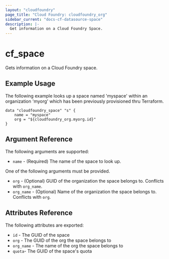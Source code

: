 ```yaml
---
layout: "cloudfoundry"
page_title: "Cloud Foundry: cloudfoundry_org"
sidebar_current: "docs-cf-datasource-space"
description: |-
  Get information on a Cloud Foundry Space.
---
```


# cf\_space

Gets information on a Cloud Foundry space.

## Example Usage

The following example looks up a space named 'myspace' within an organization 'myorg' which has been previously provisioned thru Terraform.

```
data "cloudfoundry_space" "s" {
    name = "myspace"
    org = "${cloudfoundry_org.myorg.id}"
}
```

## Argument Reference

The following arguments are supported:

* `name` - (Required) The name of the space to look up.

One of the following arguments must be provided.

* `org` - (Optional) GUID of the organization the space belongs to. Conflicts with `org_name`.
* `org_name` - (Optional) Name of the organization the space belongs to. Conflicts with `org`.

## Attributes Reference

The following attributes are exported:

* `id` - The GUID of the space
* `org` - The GUID of the org the space belongs to
* `org_name` - The name of the org the space belongs to
* `quota`- The GUID of the space's quota
